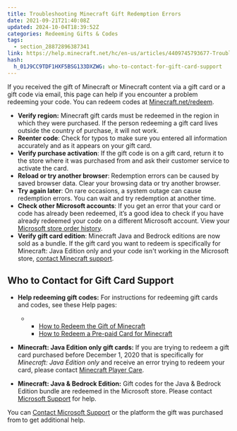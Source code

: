 ```yaml
---
title: Troubleshooting Minecraft Gift Redemption Errors
date: 2021-09-21T21:40:08Z
updated: 2024-10-04T18:39:52Z
categories: Redeeming Gifts & Codes
tags:
  - section_28872896387341
link: https://help.minecraft.net/hc/en-us/articles/4409745793677-Troubleshooting-Minecraft-Gift-Redemption-Errors
hash:
  h_01J9CC9TDF1HXF5BSG133DXZWG: who-to-contact-for-gift-card-support
---
```


If you received the gift of Minecraft or Minecraft content via a gift card or a gift code via email, this page can help if you encounter a problem redeeming your code. You can redeem codes at [Minecraft.net/redeem](https://www.minecraft.net/en-us/redeem).

- **Verify region:** Minecraft gift cards must be redeemed in the region in which they were purchased. If the person redeeming a gift card lives outside the country of purchase, it will not work.
- **Reenter code**: Check for typos to make sure you entered all information accurately and as it appears on your gift card.
- **Verify purchase activation**: If the gift code is on a gift card, return it to the store where it was purchased from and ask their customer service to activate the card.
- **Reload or try another browser**: Redemption errors can be caused by saved browser data. Clear your browsing data or try another browser.
- **Try again later**: On rare occasions, a system outage can cause redemption errors. You can wait and try redemption at another time.
- **Check other Microsoft accounts**: If you get an error that your card or code has already been redeemed, it’s a good idea to check if you have already redeemed your code on a different Microsoft account. View your [Microsoft store order history](https://support.microsoft.com/en-us/account-billing/view-your-microsoft-store-order-history-aafefe88-3ec2-ce28-e0b6-eff1d5cc8170).
- **Verify gift card edition**: Minecraft Java and Bedrock editions are now sold as a bundle. If the gift card you want to redeem is specifically for Minecraft: Java Edition only and your code isn't working in the Microsoft store, [contact Minecraft support](https://help.minecraft.net/hc/en-us/request/new?ticket_form_id=360001225811).

## Who to Contact for Gift Card Support

- **Help redeeming gift codes:** For instructions for redeeming gift cards and codes, see these Help pages:

  - - [How to Redeem the Gift of Minecraft](./How-to-Redeem-Minecraft-as-a-Gift.md)
    - [How to Redeem a Pre-paid Card for Minecraft](./How-to-Redeem-a-Prepaid-Card-for-Minecraft.md)

- **Minecraft: Java Edition only gift cards:** If you are trying to redeem a gift card purchased before December 1, 2020 that is specifically for *Minecraft: Java Edition only* and receive an error trying to redeem your card, please contact [Minecraft Player Care](https://help.minecraft.net/hc/en-us/request/new?ticket_form_id=360001225811).

- **Minecraft: Java & Bedrock Edition:** Gift codes for the Java & Bedrock Edition bundle are redeemed in the Microsoft store. Please contact [Microsoft Support](https://support.microsoft.com/home/contact?linkquery=Troubleshoot%20Xbox%20gift%20card) for help.

You can [Contact Microsoft Support](../Performance-Troubleshooting/Who-to-contact-with-your-Minecraft-support-questions.md) or the platform the gift was purchased from to get additional help.
